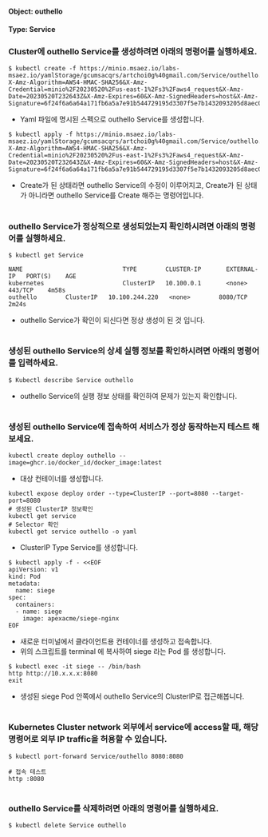 
#### Object: outhello
#### Type: Service

### Cluster에 outhello Service를 생성하려면 아래의 명령어를 실행하세요.

```
$ kubectl create -f https://minio.msaez.io/labs-msaez.io/yamlStorage/gcumsacqrs/artchoi0g%40gmail.com/Service/outhello.yaml?X-Amz-Algorithm=AWS4-HMAC-SHA256&X-Amz-Credential=minio%2F20230520%2Fus-east-1%2Fs3%2Faws4_request&X-Amz-Date=20230520T232643Z&X-Amz-Expires=60&X-Amz-SignedHeaders=host&X-Amz-Signature=6f24f6a6a64a171fb6a5a7e91b544729195d3307f5e7b1432093205d8aec07c1
```
- Yaml 파일에 명시된 스펙으로 outhello Service를 생성합니다.  

```
$ kubectl apply -f https://minio.msaez.io/labs-msaez.io/yamlStorage/gcumsacqrs/artchoi0g%40gmail.com/Service/outhello.yaml?X-Amz-Algorithm=AWS4-HMAC-SHA256&X-Amz-Credential=minio%2F20230520%2Fus-east-1%2Fs3%2Faws4_request&X-Amz-Date=20230520T232643Z&X-Amz-Expires=60&X-Amz-SignedHeaders=host&X-Amz-Signature=6f24f6a6a64a171fb6a5a7e91b544729195d3307f5e7b1432093205d8aec07c1
```
- Create가 된 상태라면 outhello Service의 수정이 이루어지고, Create가 된 상태가 아니라면 outhello Service를 Create 해주는 명령어입니다.
#

### outhello Service가 정상적으로 생성되었는지 확인하시려면 아래의 명령어를 실행하세요.

```
$ kubectl get Service

NAME                            TYPE        CLUSTER-IP       EXTERNAL-IP   PORT(S)    AGE
kubernetes                      ClusterIP   10.100.0.1       <none>        443/TCP    4m58s
outhello        ClusterIP   10.100.244.220   <none>        8080/TCP   2m24s

```
- outhello Service가 확인이 되신다면 정상 생성이 된 것 입니다.
#

### 생성된 outhello Service의 상세 실행 정보를 확인하시려면 아래의 명령어를 입력하세요.

```
$ Kubectl describe Service outhello
```
- outhello Service의 실행 정보 상태를 확인하여 문제가 있는지 확인합니다.
#

### 생성된 outhello Service에 접속하여 서비스가 정상 동작하는지 테스트 해보세요.

```
kubectl create deploy outhello --image=ghcr.io/docker_id/docker_image:latest
```
- 대상 컨테이너를 생성합니다.  

```
kubectl expose deploy order --type=ClusterIP --port=8080 --target-port=8080
# 생성된 ClusterIP 정보확인
kubectl get service 
# Selector 확인
kubectl get service outhello -o yaml
```
- ClusterIP Type Service를 생성합니다.

```
$ kubectl apply -f - <<EOF
apiVersion: v1
kind: Pod
metadata:
  name: siege
spec:
  containers:
  - name: siege
    image: apexacme/siege-nginx
EOF
```
- 새로운 터미널에서 클라이언트용 컨테이너를 생성하고 접속합니다.
- 위의 스크립트를 terminal 에 복사하여 siege 라는 Pod 를 생성합니다.  

```
$ kubectl exec -it siege -- /bin/bash
http http://10.x.x.x:8080
exit
```
- 생성된 siege Pod 안쪽에서 outhello Service의 ClusterIP로 접근해봅니다.
#

### Kubernetes Cluster network 외부에서 service에 access할 때, 해당 명령어로 외부 IP traffic을 허용할 수 있습니다.

```
$ kubectl port-forward Service/outhello 8080:8080

# 접속 테스트
http :8080
```
#

### outhello Service를 삭제하려면 아래의 명령어를 실행하세요.

```
$ kubectl delete Service outhello
```
#

